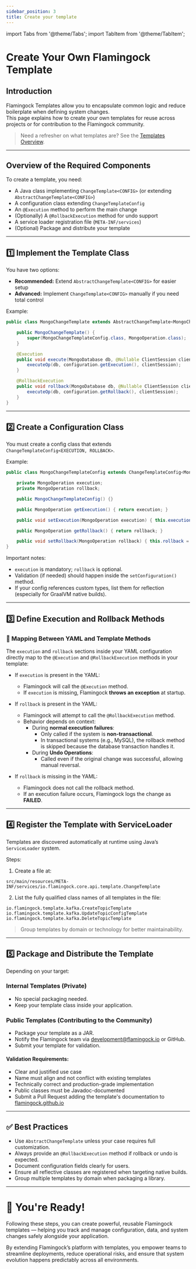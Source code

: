 ```yaml
---
sidebar_position: 3
title: Create your template
---
```


import Tabs from '@theme/Tabs';
import TabItem from '@theme/TabItem';

# Create Your Own Flamingock Template

## Introduction

Flamingock Templates allow you to encapsulate common logic and reduce boilerplate when defining system changes.  
This page explains how to create your own templates for reuse across projects or for contribution to the Flamingock community.

> Need a refresher on what templates are? See the [Templates Overview](/docs/templates/overview).

---

## Overview of the Required Components

To create a template, you need:

- A Java class implementing `ChangeTemplate<CONFIG>` (or extending `AbstractChangeTemplate<CONFIG>`)
- A configuration class extending `ChangeTemplateConfig`
- An `@Execution` method to perform the main change
- (Optionally) A `@RollbackExecution` method for undo support
- A service loader registration file (`META-INF/services`)
- (Optional) Package and distribute your template

---

## 1️⃣ Implement the Template Class

You have two options:

- **Recommended:** Extend `AbstractChangeTemplate<CONFIG>` for easier setup
- **Advanced:** Implement `ChangeTemplate<CONFIG>` manually if you need total control

Example:

```java
public class MongoChangeTemplate extends AbstractChangeTemplate<MongoChangeTemplateConfig> {

    public MongoChangeTemplate() {
        super(MongoChangeTemplateConfig.class, MongoOperation.class);
    }

    @Execution
    public void execute(MongoDatabase db, @Nullable ClientSession clientSession) {
        executeOp(db, configuration.getExecution(), clientSession);
    }

    @RollbackExecution
    public void rollback(MongoDatabase db, @Nullable ClientSession clientSession) {
        executeOp(db, configuration.getRollback(), clientSession);
    }
}
```

---

## 2️⃣ Create a Configuration Class

You must create a config class that extends `ChangeTemplateConfig<EXECUTION, ROLLBACK>`.

Example:

```java
public class MongoChangeTemplateConfig extends ChangeTemplateConfig<MongoOperation, MongoOperation> {

    private MongoOperation execution;
    private MongoOperation rollback;

    public MongoChangeTemplateConfig() {}

    public MongoOperation getExecution() { return execution; }

    public void setExecution(MongoOperation execution) { this.execution = execution; }

    public MongoOperation getRollback() { return rollback; }

    public void setRollback(MongoOperation rollback) { this.rollback = rollback; }
}
```

Important notes:
- `execution` is mandatory; `rollback` is optional.
- Validation (if needed) should happen inside the `setConfiguration()` method.
- If your config references custom types, list them for reflection (especially for GraalVM native builds).

---

## 3️⃣ Define Execution and Rollback Methods

### 🔗 Mapping Between YAML and Template Methods

The `execution` and `rollback` sections inside your YAML configuration directly map to the `@Execution` and `@RollbackExecution` methods in your template:

- If `execution` is present in the YAML:
  - Flamingock will call the `@Execution` method.
  - If `execution` is missing, Flamingock **throws an exception** at startup.

- If `rollback` is present in the YAML:
  - Flamingock will attempt to call the `@RollbackExecution` method.
  - Behavior depends on context:
    - During **normal execution failures**:
      - Only called if the system is **non-transactional**.
      - In transactional systems (e.g., MySQL), the rollback method is skipped because the database transaction handles it.
    - During **Undo Operations**:
      - Called even if the original change was successful, allowing manual reversal.

- If `rollback` is missing in the YAML:
  - Flamingock does not call the rollback method.
  - If an execution failure occurs, Flamingock logs the change as **FAILED**.

---

## 4️⃣ Register the Template with ServiceLoader

Templates are discovered automatically at runtime using Java’s `ServiceLoader` system.

Steps:
1. Create a file at:

```
src/main/resources/META-INF/services/io.flamingock.core.api.template.ChangeTemplate
```

2. List the fully qualified class names of all templates in the file:

```plaintext
io.flamingock.template.kafka.CreateTopicTemplate
io.flamingock.template.kafka.UpdateTopicConfigTemplate
io.flamingock.template.kafka.DeleteTopicTemplate
```

> Group templates by domain or technology for better maintainability.

---

## 5️⃣ Package and Distribute the Template

Depending on your target:

### Internal Templates (Private)
- No special packaging needed.
- Keep your template class inside your application.

### Public Templates (Contributing to the Community)
- Package your template as a JAR.
- Notify the Flamingock team via [development@flamingock.io](mailto:development@flamingock.io) or GitHub.
- Submit your template for validation.

#### Validation Requirements:
- Clear and justified use case
- Name must align and not conflict with existing templates
- Technically correct and production-grade implementation
- Public classes must be Javadoc-documented
- Submit a Pull Request adding the template's documentation to [flamingock.github.io](https://github.com/flamingock/flamingock.github.io)

---

## ✅ Best Practices

- Use `AbstractChangeTemplate` unless your case requires full customization.
- Always provide an `@RollbackExecution` method if rollback or undo is expected.
- Document configuration fields clearly for users.
- Ensure all reflective classes are registered when targeting native builds.
- Group multiple templates by domain when packaging a library.

---

# 🚀 You're Ready!

Following these steps, you can create powerful, reusable Flamingock templates — helping you track and manage configuration, data, and system changes safely alongside your application.

By extending Flamingock’s platform with templates, you empower teams to streamline deployments, reduce operational risks, and ensure that system evolution happens predictably across all environments.